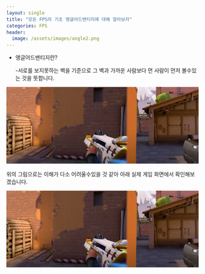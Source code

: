 ```yaml
---
layout: single
title: "모든 FPS의 기초 앵글어드밴티지에 대해 알아보자"
categories: FPS
header:
  image: /assets/images/angle2.png
---
```


* 앵글어드밴티지란?

  -서로를 보지못하는 벽을 기준으로 그 벽과 가까운 사람보다 먼 사람이 먼저 볼수있는 것을 뜻합니다.

<img src="/assets/images/angle2.png">


위의 그림으로는 이해가 다소 어려울수있을 것 같아 아래 실제 게임 화면에서 확인해보겠습니다.

![angle2](../images/2022-11-23-angle/angle2.png)

